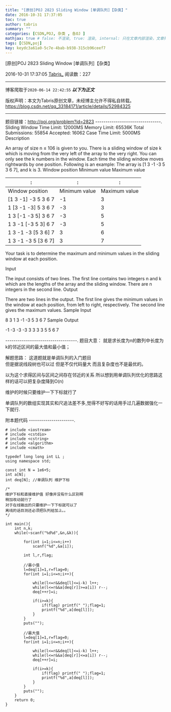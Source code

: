 ```yaml
---
title: "[原创]POJ 2823 Sliding Window [单调队列]【杂类】"
date: 2016-10-31 17:37:05
toc: true
author: tabris
summary: ""
categories: [CSDN,POJ, 杂类 , 各OJ ]
mathjax: true # false: 不渲染, true: 渲染, internal: 只在文章内部渲染，文章列表中不渲染
tags: [CSDN,poj]
key: keydc3a61a0-5c7e-4bab-b938-315cb96ceef7
---
```


[原创]POJ 2823 Sliding Window [单调队列]【杂类】

2016-10-31 17:37:05  [Tabris_](https://me.csdn.net/qq_33184171) 阅读数：227

---

博客爬取于`2020-06-14 22:42:55`
***以下为正文***

版权声明：本文为Tabris原创文章，未经博主允许不得私自转载。
https://blog.csdn.net/qq_33184171/article/details/52984325

<!-- more -->

---

题目链接：http://poj.org/problem?id=2823
--------------------------------.
Sliding Window
Time Limit: 12000MS		Memory Limit: 65536K
Total Submissions: 55854		Accepted: 16062
Case Time Limit: 5000MS
Description

An array of size n ≤ 106 is given to you. There is a sliding window of size k which is moving from the very left of the array to the very right. You can only see the k numbers in the window. Each time the sliding window moves rightwards by one position. Following is an example: 
The array is [1 3 -1 -3 5 3 6 7], and k is 3.
Window position	Minimum value	Maximum value

|:|:|:|
|-|-|-|
|Window position	|Minimum value|	Maximum value|
|[1  3  -1] -3  5  3  6  7 	|-1	|3|
| 1 [3  -1  -3] 5  3  6  7 	|-3	|3|
| 1  3 [-1  -3  5] 3  6  7 	|-3	|5|
| 1  3  -1 [-3  5  3] 6  7 	|-3	|5|
| 1  3  -1  -3 [5  3  6] 7 	|3	|6|
| 1  3  -1  -3  5 [3  6  7]	|3	|7|
Your task is to determine the maximum and minimum values in the sliding window at each position. 

Input

The input consists of two lines. The first line contains two integers n and k which are the lengths of the array and the sliding window. There are n integers in the second line. 
Output

There are two lines in the output. The first line gives the minimum values in the window at each position, from left to right, respectively. The second line gives the maximum values. 
Sample Input

8 3
1 3 -1 -3 5 3 6 7
Sample Output

-1 -3 -3 -3 3 3
3 3 5 5 6 7

-----------------------------------.
题目大意：
就是求长度为n的数列中长度为k的邻近区间的最大值和最小值；

解题思路：
这道题就是单调队列的入门题目  
但是据说线段树也可以过 但是不仅代码量大 而且复杂度也不是最优的。

以为这个求得区间与区间之间存在邻近的关系  所以想到用单调队列优化的思路这样的话可以把复杂度降到O(n)

维护的时候只要维护一下下标就行了

单调队列的数组实现其实和尺追法差不多,觉得不好写的话用手过几遍数据强化一下就行.

附本题代码
----------------------.
```
# include <iostream>
# include <cstdio>
# include <cstring>
# include <algorithm>
# include <cmath>

typedef long long int LL ;
using namespace std;

const int N = 1e6+5;
int a[N];
int deq[N]; //单调队列 维护下标

/*
维护下标和直接维护值 好像并没有什么区别啊
稍加改动就行了
对于在线输出的只要维护一下下标就可以了
离线的话目测还必须把队列给加上。。
*/

int main(){
    int n,k;
    while(~scanf("%d%d",&n,&k)){

        for(int i=1;i<=n;i++)
            scanf("%d",&a[i]);

        int l,r,flag;

        //最小值
        l=deq[1]=1,r=flag=0;
        for(int i=1;i<=n;i++){

            while(l<=r&&deq[l]<=i-k) l++;
            while(l<=r&&a[deq[r]]>=a[i]) r--;
            deq[++r]=i;

            if(i>=k){
                if(flag) printf(" ");flag=1;
                printf("%d",a[deq[l]]);
            }
        }
        puts("");

        //最大值
        l=deq[1]=1,r=flag=0;
        for(int i=1;i<=n;i++){

            while(l<=r&&deq[l]<=i-k) l++;
            while(l<=r&&a[deq[r]]<=a[i]) r--;
            deq[++r]=i;

            if(i>=k){
                if(flag) printf(" ");flag=1;
                printf("%d",a[deq[l]]);
            }
        }
        puts("");
    }
    return 0;
}

```
